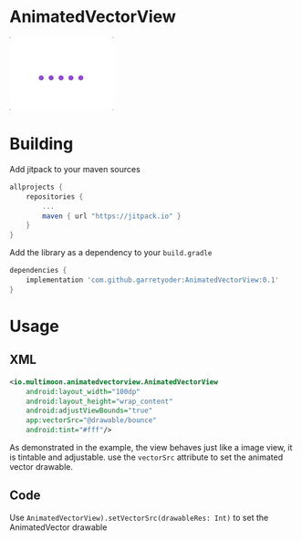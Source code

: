 # AnimatedVectorView
![Preivew Gif](https://raw.githubusercontent.com/garretyoder/AnimatedVectorView/master/bounce.gif)
# Building
Add jitpack to your maven sources
```groovy
allprojects {
    repositories {
        ...
        maven { url "https://jitpack.io" }
    }
}
```
Add the library as a dependency to your `build.gradle`
```groovy
dependencies {
    implementation 'com.github.garretyoder:AnimatedVectorView:0.1'
}
```
# Usage
## XML
```xml
<io.multimoon.animatedvectorview.AnimatedVectorView
    android:layout_width="100dp"
    android:layout_height="wrap_content"
    android:adjustViewBounds="true"
    app:vectorSrc="@drawable/bounce"
    android:tint="#fff"/>
```
As demonstrated in the example, the view behaves just like a image view, it is tintable and adjustable. use the `vectorSrc` attribute to set the animated vector drawable.
## Code
Use `AnimatedVectorView).setVectorSrc(drawableRes: Int)` to set the AnimatedVector drawable

